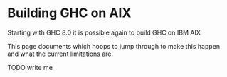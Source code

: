 # Building GHC on AIX


Starting with GHC 8.0 it is possible again to build GHC on IBM AIX


This page documents which hoops to jump through to make this happen and what the current limitations are.

TODO write me
